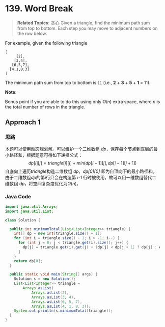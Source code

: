 # 139. Word Break

>  **Related Topics:** 贪心
Given a triangle, find the minimum path sum from top to bottom. Each step you may move to adjacent numbers on the row below.

For example, given the following triangle
```
[
     [2],
    [3,4],
   [6,5,7],
  [4,1,8,3]
]
```
The minimum path sum from top to bottom is  `11`  (i.e.,  **2**  +  **3**  +  **5**  +  **1**  = 11).

**Note:**

Bonus point if you are able to do this using only  _O_(_n_) extra space, where  _n_  is the total number of rows in the triangle.
## Approach 1
### 思路
本题可以使用动态规划解。可以维护一个二维数组 _dp_，保存每个节点到底层的最小路径和，根据题意可得如下递推公式：
$$dp[i][j]=triangle[i][j]+min(dp[i-1][j],dp[i-1][j+1])$$
自底向上遍历$triangle$构造二维数组 _dp_，_dp[0][0]_ 即为自顶向下的最小路径和。
由于二维数组$dp$的第$i$行只会在构造第 _i-1_ 行时被使用，故可以用一维数组替代二维数组 _dp_，将空间复杂度优化为$O(n)$。
### Java Code
``` Java
import java.util.Arrays;
import java.util.List;

class Solution {

  public int minimumTotal(List<List<Integer>> triangle) {
    int[] dp = new int[triangle.size() + 1];
    for (int i = triangle.size() - 1; i > -1; i--) {
      for (int j = 0; j < triangle.get(i).size(); j++) {
        dp[j] = triangle.get(i).get(j) + (dp[j] < dp[j + 1] ? dp[j] : dp[j + 1]);
      }
    }
    return dp[0];
  }

  public static void main(String[] args) {
    Solution s = new Solution();
    List<List<Integer>> triangle =
        Arrays.asList(
            Arrays.asList(2),
            Arrays.asList(3, 4),
            Arrays.asList(6, 5, 7),
            Arrays.asList(4, 1, 8, 3));
    System.out.println(s.minimumTotal(triangle));
  }
}

```

<!--stackedit_data:
eyJoaXN0b3J5IjpbMjA4NTYxODE1OSwtMTMyMDM5NDk0MSwtMT
AxMDY1NDM4M119
-->